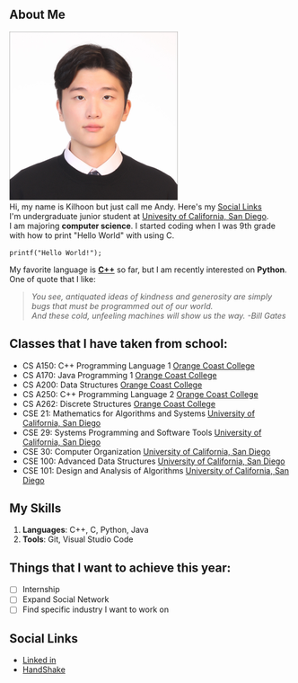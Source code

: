 ## About Me
<img src="image/Kilhoon.jpg" alt="Description of the image" width="300" height="300">\
Hi, my name is Kilhoon but just call me Andy. Here's my [Social Links](#social-links)\
I'm undergraduate junior student at [Univesity of California, San Diego](image/ucsd.jpg).\
I am majoring **computer science**. I started coding when I was 9th grade with how to print "Hello World" with using C.
```
printf("Hello World!"); 
```
My favorite language is [**C++**](./README.md) so far, but I am recently interested on **Python**.\
One of quote that I like:
> _You see, antiquated ideas of kindness and generosity are simply bugs that must be programmed out of our world._\
> _And these cold, unfeeling machines will show us the way. -Bill Gates_

## Classes that I have taken from school:
- CS A150: C++ Programming Language 1 [Orange Coast College](https://orangecoastcollege.edu/academics/business-computing/computer-science/courses.html)
- CS A170: Java Programming 1 [Orange Coast College](https://orangecoastcollege.edu/academics/business-computing/computer-science/courses.html)
- CS A200: Data Structures [Orange Coast College](https://orangecoastcollege.edu/academics/business-computing/computer-science/courses.html)
- CS A250: C++ Programming Language 2 [Orange Coast College](https://orangecoastcollege.edu/academics/business-computing/computer-science/courses.html)
- CS A262: Discrete Structures [Orange Coast College](https://orangecoastcollege.edu/academics/business-computing/computer-science/courses.html)
- CSE 21: Mathematics for Algorithms and Systems [University of California, San Diego](https://catalog.ucsd.edu/courses/CSE.html)
- CSE 29: Systems Programming and Software Tools [University of California, San Diego](https://catalog.ucsd.edu/courses/CSE.html)
- CSE 30: Computer Organization [University of California, San Diego](https://catalog.ucsd.edu/courses/CSE.html)
- CSE 100: Advanced Data Structures [University of California, San Diego](https://catalog.ucsd.edu/courses/CSE.html)
- CSE 101: Design and Analysis of Algorithms [University of California, San Diego](https://catalog.ucsd.edu/courses/CSE.html)

## My Skills
1. **Languages**: C++, C, Python, Java
2. **Tools**: Git, Visual Studio Code

## Things that I want to achieve this year:
 - [ ] Internship
 - [ ] Expand Social Network
 - [ ] Find specific industry I want to work on

## Social Links
- [Linked in](https://www.linkedin.com/in/kilhoon-kim-24886a244/)
- [HandShake](https://ucsd.joinhandshake.com/profiles/6yrtq5)

